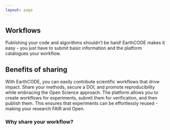 ```yaml
---
layout: page
---
```

<section class="blue hero">

# Workflows
Publishing your code and algorithms shouldn’t be hard! EarthCODE makes it easy - you just have to submit basic information and the platform catalogues your workflow.

</section>
<section class="white">

## Benefits of sharing
With EarthCODE, you can easily contribute scientific workflows that drive impact. Share your methods, secure a DOI, and promote reproducibility while embracing the Open Science approach. The platform allows you to create workflows for experiments, submit them for verification, and then publish them. This ensures that experiments can be effortlessly reused - making your research FAIR and Open.

### Why share your workflow?

  <esa-cards>
    <esa-card
      icon='<svg width="40" height="40" viewBox="0 0 40 40" fill="none" xmlns="http://www.w3.org/2000/svg"><path d="M19.9987 3.33337C10.7987 3.33337 3.33203 10.8 3.33203 20C3.33203 29.2 10.7987 36.6667 19.9987 36.6667C29.1987 36.6667 36.6654 29.2 36.6654 20C36.6654 10.8 29.1987 3.33337 19.9987 3.33337ZM19.9987 33.3334C12.6487 33.3334 6.66536 27.35 6.66536 20C6.66536 12.65 12.6487 6.66671 19.9987 6.66671C27.3487 6.66671 33.332 12.65 33.332 20C33.332 27.35 27.3487 33.3334 19.9987 33.3334ZM27.6487 12.6334L16.6654 23.6167L12.3487 19.3167L9.9987 21.6667L16.6654 28.3334L29.9987 15L27.6487 12.6334Z" fill="green"/></svg>'
      title="Increased Visibility"
      description="Showcase your research experiments on a global stage, with intuitive storytelling and advanced visualization tools to drive recognition and impact"
    ></esa-card>
    <esa-card
      icon='<svg width="40" height="40" viewBox="0 0 40 40" fill="none" xmlns="http://www.w3.org/2000/svg"><path d="M19.9987 3.33337C10.7987 3.33337 3.33203 10.8 3.33203 20C3.33203 29.2 10.7987 36.6667 19.9987 36.6667C29.1987 36.6667 36.6654 29.2 36.6654 20C36.6654 10.8 29.1987 3.33337 19.9987 3.33337ZM19.9987 33.3334C12.6487 33.3334 6.66536 27.35 6.66536 20C6.66536 12.65 12.6487 6.66671 19.9987 6.66671C27.3487 6.66671 33.332 12.65 33.332 20C33.332 27.35 27.3487 33.3334 19.9987 33.3334ZM27.6487 12.6334L16.6654 23.6167L12.3487 19.3167L9.9987 21.6667L16.6654 28.3334L29.9987 15L27.6487 12.6334Z" fill="green"/></svg>'
      title="Reproducibility and Access"
      description="Secure a unique DOI for your workflows, enhancing citation and reproducibility of your work, and benefit from long-term storage for sustained availability"
    ></esa-card>
    <esa-card
      icon='<svg width="40" height="40" viewBox="0 0 40 40" fill="none" xmlns="http://www.w3.org/2000/svg"><path d="M19.9987 3.33337C10.7987 3.33337 3.33203 10.8 3.33203 20C3.33203 29.2 10.7987 36.6667 19.9987 36.6667C29.1987 36.6667 36.6654 29.2 36.6654 20C36.6654 10.8 29.1987 3.33337 19.9987 3.33337ZM19.9987 33.3334C12.6487 33.3334 6.66536 27.35 6.66536 20C6.66536 12.65 12.6487 6.66671 19.9987 6.66671C27.3487 6.66671 33.332 12.65 33.332 20C33.332 27.35 27.3487 33.3334 19.9987 33.3334ZM27.6487 12.6334L16.6654 23.6167L12.3487 19.3167L9.9987 21.6667L16.6654 28.3334L29.9987 15L27.6487 12.6334Z" fill="green"/></svg>'
      title="Collaboration and Reuse"
      description="Share workflows that can be executed directly, connect with peers, and build on other’s work to advance FAIR and Open Science. Share your code development at any stage of your research!"
    ></esa-card>
  </esa-cards>
</section>
